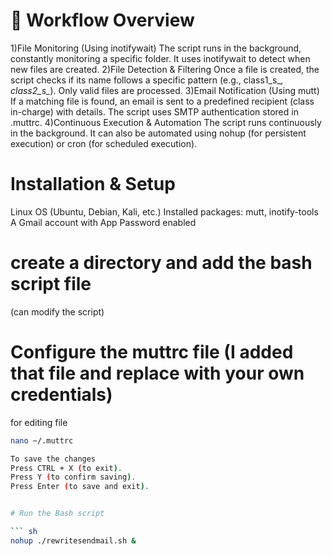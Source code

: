 # 🚀 Workflow Overview
1)File Monitoring (Using inotifywait)
The script runs in the background, constantly monitoring a specific folder.
It uses inotifywait to detect when new files are created.
2)File Detection & Filtering
Once a file is created, the script checks if its name follows a specific pattern (e.g., class1_s_*, class2_s_*).
Only valid files are processed.
3)Email Notification (Using mutt)
If a matching file is found, an email is sent to a predefined recipient (class in-charge) with details.
The script uses SMTP authentication stored in .muttrc.
4)Continuous Execution & Automation
The script runs continuously in the background.
It can also be automated using nohup (for persistent execution) or cron (for scheduled execution).


# Installation & Setup
Linux OS (Ubuntu, Debian, Kali, etc.)
Installed packages: mutt, inotify-tools
A Gmail account with App Password enabled

# create a directory and add the bash script file 
(can modify the script)

# Configure the muttrc file (I added that file and replace with your own credentials) 

for editing file
```sh
nano ~/.muttrc

To save the changes
Press CTRL + X (to exit).
Press Y (to confirm saving).
Press Enter (to save and exit).


# Run the Bash script

``` sh
nohup ./rewritesendmail.sh &

